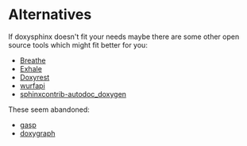 <!--
=====================================================================================
 C O P Y R I G H T
-------------------------------------------------------------------------------------
 Copyright (c) 2022 by Robert Bosch GmbH. All rights reserved.

 Author(s):
 - Markus Braun, :em engineering methods AG (contracted by Robert Bosch GmbH)
=====================================================================================
-->
# Alternatives

If doxysphinx doesn't fit your needs maybe there are some other open source tools which might fit better for you:

* [Breathe](https://github.com/michaeljones/breathe)
* [Exhale](https://github.com/svenevs/exhale)
* [Doxyrest](https://github.com/vovkos/doxyrest)
* [wurfapi](https://github.com/steinwurf/wurfapi)
* [sphinxcontrib-autodoc_doxygen](https://github.com/rmcgibbo/sphinxcontrib-autodoc_doxygen)

These seem abandoned:

* [gasp](https://github.com/troelsfr/Gasp)
* [doxygraph](https://github.com/jitsuCM/doxygraph)
